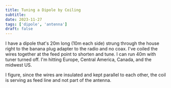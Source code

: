 ```yaml
---
title: Tuning a Dipole by Coiling
subtitle: 
date: 2023-11-27
tags: ['dipole', 'antenna']
draft: false
---
```


I have a dipole that's 20m long (10m each side) 
strung through the house
right to the banana plug adapter 
to the radio and no coax.
I've coiled the wires together
at the feed point 
to shorten and tune.
I can run 40m with tuner turned off.
I'm hitting Europe, Central America, Canada, 
and the midwest US.

I figure, 
since the wires are insulated 
and kept parallel to each other,
the coil is serving as feed line
and not part of the antenna.

<!--more-->
